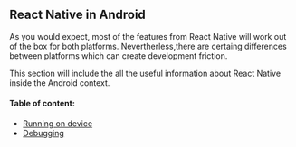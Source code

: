 ## React Native in Android
As you would expect, most of the features from React Native will work out of the box for both platforms. Nevertherless,there are certaing differences between platforms which can create development friction. 

This section will include the all the useful information about React Native inside the Android context.

#### Table of content:
* [Running on device](/react-native/android/running-on-device.md)
* [Debugging](/react-native/android/debugging.md)
